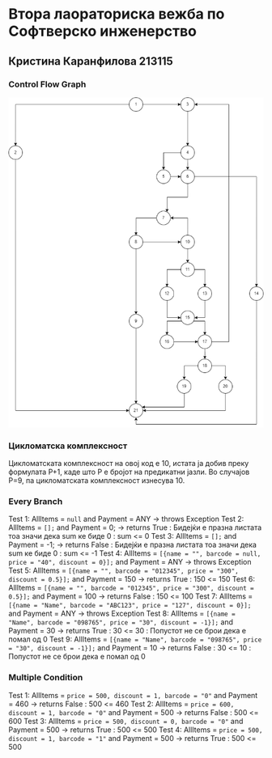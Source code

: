 # Втора лаораториска вежба по Софтверско инженерство

## Кристина Каранфилова 213115

### Control Flow Graph
![image](./CFG.png)

### Цикломатска комплексност
Цикломатската комплексност на овој код е 10, истата ја добив преку формулата P+1, каде што P е бројот на предикатни јазли. Во случајoв P=9, па цикломатската комплексност изнесува 10.

### Every Branch

Test 1: AllItems = `null` and Payment = ANY -> throws Exception
Test 2: AllItems = `[];` and Payment = 0; -> returns True : Бидејќи е празна листата тоа значи дека sum ке биде 0 : sum <= 0
Test 3: AllItems = `[];` and Payment = -1; -> returns False : Бидејќи е празна листата тоа значи дека sum ке биде 0 : sum <= -1
Test 4: AllItems = `[{name = "", barcode = null, price = "40", discount = 0}];` and Payment = ANY -> throws Exception
Test 5: AllItems = `[{name = "", barcode = "012345", price = "300", discount = 0.5}];` and Payment = 150 -> returns True : 150 <= 150
Test 6: AllItems = `[{name = "", barcode = "012345", price = "300", discount = 0.5}];` and Payment = 100 -> returns False : 150 <= 100
Test 7: AllItems = `[{name = "Name", barcode = "ABC123", price = "127", discount = 0}];` and Payment = ANY -> throws Exception
Test 8: AllItems = `[{name = "Name", barcode = "098765", price = "30", discount = -1}];` and Payment = 30 -> returns True : 30 <= 30 : Попустот не се брои дека е помал од 0
Test 9: AllItems = `[{name = "Name", barcode = "098765", price = "30", discount = -1}];` and Payment = 10 -> returns False : 30 <= 10 : Попустот не се брои дека е помал од 0


### Multiple Condition
Test 1: AllItems = `price = 500, discount = 1, barcode = "0"` and Payment = 460 -> returns False : 500 <= 460
Test 2: AllItems = `price = 600, discount = 1, barcode = "0"` and Payment = 500 -> returns False : 500 <= 600
Test 3: AllItems = `price = 500, discount = 0, barcode = "0"` and Payment = 500 -> returns True : 500 <= 500
Test 4: AllItems = `price = 500, discount = 1, barcode = "1"` and Payment = 500 -> returns True : 500 <= 500